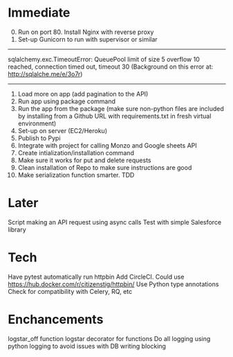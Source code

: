 # Immediate

0. Run on port 80. Install Nginx with reverse proxy
1. Set-up Gunicorn to run with supervisor or similar

---

sqlalchemy.exc.TimeoutError: QueuePool limit of size 5 overflow 10 reached, connection timed out, timeout 30 (Background on this error at: http://sqlalche.me/e/3o7r)

---

1. Load more on app (add pagination to the API)
2. Run app using package command
3. Run the app from the package (make sure non-python files are included by installing from a Github URL with requirements.txt in fresh virtual environment)
4. Set-up on server (EC2/Heroku)
5. Publish to Pypi
6. Integrate with project for calling Monzo and Google sheets API
7. Create intialization/installation command
8. Make sure it works for put and delete requests
9. Clean installation of Repo to make sure instructions are good
10. Make serialization function smarter. TDD

# Later

Script making an API request using async calls
Test with simple Salesforce library

# Tech

Have pytest automatically run httpbin
Add CircleCI. Could use https://hub.docker.com/r/citizenstig/httpbin/
Use Python type annotations
Check for compatibility with Celery, RQ, etc

# Enchancements

logstar_off function
logstar decorator for functions
Do all logging using python logging to avoid issues with DB writing blocking